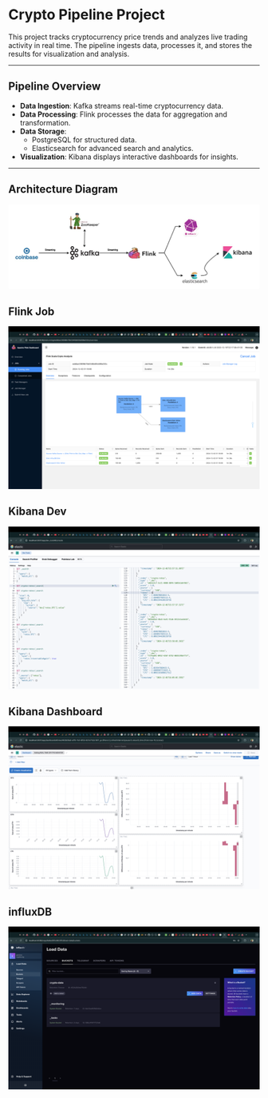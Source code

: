 # Crypto Pipeline Project

This project tracks cryptocurrency price trends and analyzes live trading activity in real time. The pipeline ingests data, processes it, and stores the results for visualization and analysis.

---

## Pipeline Overview
- **Data Ingestion**: Kafka streams real-time cryptocurrency data.
- **Data Processing**: Flink processes the data for aggregation and transformation.
- **Data Storage**: 
  - PostgreSQL for structured data.
  - Elasticsearch for advanced search and analytics.
- **Visualization**: Kibana displays interactive dashboards for insights.

---

## Architecture Diagram
![Architecture Diagram](docs/architecture_diagram.jpg)


## Flink Job
![Flink Job](docs/flink-job.png)

## Kibana Dev
![Kibana Dev](docs/kibana-dev.png)

## Kibana Dashboard
![Kibana Dashboard](docs/kibana-dash.png)

## influxDB
![influxDB](docs/influxDB.png)

